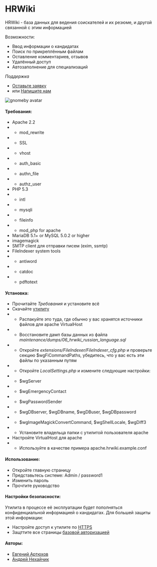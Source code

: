 HRWiki
======

HRWiki - база данных для ведения соискателей и их резюме, и другой связанной с этим информацией

Возможности:

* Ввод информации о кандидатах
* Поиск по прикреплённым файлам
* Оставление комментариев, отзывов
* Удалённый доступ
* Автозаполнение для специализаций

*Поддержка*
* [Оставьте заявку](https://github.com/gnomeby/hrwiki-ru/issues/new)
* или [Напишите нам](mailto:hrwiki-support@holey.org)

![gnomeby avatar](http://niakhaichyk.org/andrey/img/lisa_small_32.png)

#### Требования:
* Apache 2.2
* * mod_rewrite
* * SSL
* * vhost
* * auth_basic
* * authn_file
* * authz_user
* PHP 5.3
* * intl
* * mysqli
* * fileinfo
* * mod_php for apache
* MariaDB 5.1+ or MySQL 5.0.2 or higher
* imagemagick
* SMTP client для отправки писем (exim, ssmtp)
* FileIndexer system tools
* * antiword
* * catdoc
* * pdftotext

#### Установка:
* Прочитайте *Требования* и установите всё
* Скачайте [утилиту](https://github.com/gnomeby/hrwiki-ru/archive/master.zip)
* * Распакуйте это туда, где обычно у вас хранятся источники файлов для apache VirtualHost
* * Восстановите дамп базы данных из файла *maintenance/dumps/06_hrwiki_russian_language.sql*
* * Откройте *extensions/FileIndexer/FileIndexer_cfg.php* и проверьте секцию $wgFiCommandPaths, убедитесь, что у вас есть эти файлы по указанным путям
* * Откройте *LocalSettings.php* и измените следующие настройки:
* * $wgServer
* * $wgEmergencyContact
* * $wgPasswordSender
* * $wgDBserver, $wgDBname, $wgDBuser, $wgDBpassword
* * $wgImageMagickConvertCommand, $wgShellLocale, $wgDiff3
* * Установите владельца папки с утилитой пользователя apache
* Настройте VirtualHost для apache
* * Используйте в качестве примера apache.hrwiki.example.conf

#### Использование:
* Откройте главную страницу
* Представьтесь системе: Admin / password1
* Изменить пароль
* Прочтите руководство

#### Настройки безопасности:
Утилита в процессе её эксплуатации будет пополняться конфиденциальной информацией о кандидатах. Для большей защиты этой информации:
* Настройте доступ к утилите по [HTTPS](http://httpd.apache.org/docs/2.2/ssl/)
* Защттите все страницы [базовой авторизацией](http://httpd.apache.org/docs/2.2/howto/auth.html)

#### Авторы:
* [Евгений Артюхов](https://github.com/jsirex)
* [Андрей Нехайчик](https://github.com/gnomeby)

